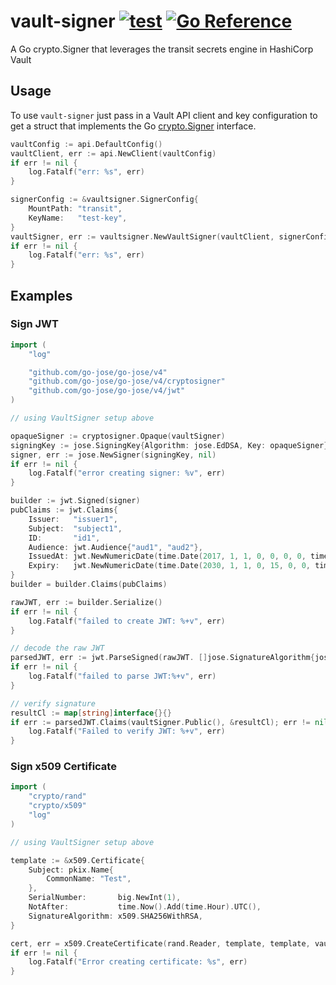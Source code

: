 # vault-signer [![test](https://github.com/chrishoffman/vault-signer/workflows/test/badge.svg?branch=main)](https://github.com/chrishoffman/vault-signer/actions/workflows/test.yml) [![Go Reference](https://pkg.go.dev/badge/github.com/chrishoffman/vault-signer.svg)](https://pkg.go.dev/github.com/chrishoffman/vault-signer)
A Go crypto.Signer that leverages the transit secrets engine in HashiCorp Vault

## Usage
To use `vault-signer` just pass in a Vault API client and key configuration to get a struct that implements the Go [crypto.Signer](https://golang.org/pkg/crypto/#Signer) interface.

```go
vaultConfig := api.DefaultConfig()
vaultClient, err := api.NewClient(vaultConfig)
if err != nil {
	log.Fatalf("err: %s", err)
}

signerConfig := &vaultsigner.SignerConfig{
	MountPath: "transit",
	KeyName:   "test-key",
}
vaultSigner, err := vaultsigner.NewVaultSigner(vaultClient, signerConfig)
if err != nil {
	log.Fatalf("err: %s", err)
}
```

## Examples

### Sign JWT

```go
import (
	"log"

	"github.com/go-jose/go-jose/v4"
	"github.com/go-jose/go-jose/v4/cryptosigner"
	"github.com/go-jose/go-jose/v4/jwt"
)

// using VaultSigner setup above

opaqueSigner := cryptosigner.Opaque(vaultSigner)
signingKey := jose.SigningKey{Algorithm: jose.EdDSA, Key: opaqueSigner}
signer, err := jose.NewSigner(signingKey, nil)
if err != nil {
	log.Fatalf("error creating signer: %v", err)
}

builder := jwt.Signed(signer)
pubClaims := jwt.Claims{
	Issuer:   "issuer1",
	Subject:  "subject1",
	ID:       "id1",
	Audience: jwt.Audience{"aud1", "aud2"},
	IssuedAt: jwt.NewNumericDate(time.Date(2017, 1, 1, 0, 0, 0, 0, time.UTC)),
	Expiry:   jwt.NewNumericDate(time.Date(2030, 1, 1, 0, 15, 0, 0, time.UTC)),
}
builder = builder.Claims(pubClaims)

rawJWT, err := builder.Serialize()
if err != nil {
	log.Fatalf("failed to create JWT: %+v", err)
}

// decode the raw JWT
parsedJWT, err := jwt.ParseSigned(rawJWT. []jose.SignatureAlgorithm{jose.EdDSA})
if err != nil {
	log.Fatalf("failed to parse JWT:%+v", err)
}

// verify signature
resultCl := map[string]interface{}{}
if err := parsedJWT.Claims(vaultSigner.Public(), &resultCl); err != nil {
	log.Fatalf("Failed to verify JWT: %+v", err)
}
```

### Sign x509 Certificate

```go
import (
	"crypto/rand"
	"crypto/x509"
	"log"
)

// using VaultSigner setup above

template := &x509.Certificate{
	Subject: pkix.Name{
		CommonName: "Test",
	},
	SerialNumber:       big.NewInt(1),
	NotAfter:           time.Now().Add(time.Hour).UTC(),
	SignatureAlgorithm: x509.SHA256WithRSA,
}

cert, err = x509.CreateCertificate(rand.Reader, template, template, vaultSigner.Public(), vaultSigner)
if err != nil {
	log.Fatalf("Error creating certificate: %s", err)
}
```
